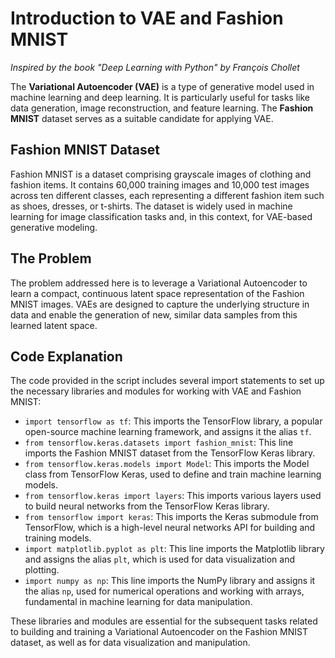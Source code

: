 # Introduction to VAE and Fashion MNIST

*Inspired by the book "Deep Learning with Python" by François Chollet*

The **Variational Autoencoder (VAE)** is a type of generative model used in machine learning and deep learning. It is particularly useful for tasks like data generation, image reconstruction, and feature learning. The **Fashion MNIST** dataset serves as a suitable candidate for applying VAE.

## Fashion MNIST Dataset

Fashion MNIST is a dataset comprising grayscale images of clothing and fashion items. It contains 60,000 training images and 10,000 test images across ten different classes, each representing a different fashion item such as shoes, dresses, or t-shirts. The dataset is widely used in machine learning for image classification tasks and, in this context, for VAE-based generative modeling.

## The Problem

The problem addressed here is to leverage a Variational Autoencoder to learn a compact, continuous latent space representation of the Fashion MNIST images. VAEs are designed to capture the underlying structure in data and enable the generation of new, similar data samples from this learned latent space.

## Code Explanation

The code provided in the script includes several import statements to set up the necessary libraries and modules for working with VAE and Fashion MNIST:

- `import tensorflow as tf`: This imports the TensorFlow library, a popular open-source machine learning framework, and assigns it the alias `tf`.
- `from tensorflow.keras.datasets import fashion_mnist`: This line imports the Fashion MNIST dataset from the TensorFlow Keras library.
- `from tensorflow.keras.models import Model`: This imports the Model class from TensorFlow Keras, used to define and train machine learning models.
- `from tensorflow.keras import layers`: This imports various layers used to build neural networks from the TensorFlow Keras library.
- `from tensorflow import keras`: This imports the Keras submodule from TensorFlow, which is a high-level neural networks API for building and training models.
- `import matplotlib.pyplot as plt`: This line imports the Matplotlib library and assigns the alias `plt`, which is used for data visualization and plotting.
- `import numpy as np`: This line imports the NumPy library and assigns it the alias `np`, used for numerical operations and working with arrays, fundamental in machine learning for data manipulation.

These libraries and modules are essential for the subsequent tasks related to building and training a Variational Autoencoder on the Fashion MNIST dataset, as well as for data visualization and manipulation.

